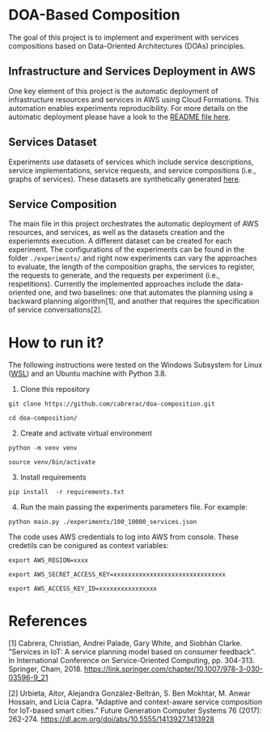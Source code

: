 # DOA-Based Composition

The goal of this project is to implement and experiment with services compositions based on Data-Oriented Architectures (DOAs) principles.

## Infrastructure and Services Deployment in AWS

One key element of this project is the automatic deployment of infrastructure resources and services in AWS using Cloud Formations. This automation enables experiments reproducibility. For more details on the automatic deployment please have a look to the [README file here](https://github.com/cabrerac/doa-composition/tree/main/deployment). 

## Services Dataset

Experiments use datasets of services which include service descriptions, service implementations, service requests, and service compositions (i.e., graphs of services). These datasets are synthetically  generated [here](https://github.com/cabrerac/doa-composition/blob/main/datasets/generator.py).

## Service Composition

The main file in this project orchestrates the automatic deployment of AWS resources, and services, as well as the datasets creation and the experiemnts execution. A different dataset can be created for each experiment. The configurations of the experiments can be found in the folder `./experiments/` and right now experiments can vary the approaches to evaluate, the length of the composition graphs, the services to register, the requests to generate, and the requests per experiment (i.e., respetitions). Currently the implemented approaches include the data-oriented one, and two baselines: one that automates the planning using a backward planning algorithm[1], and another that requires the specification of service conversations[2].

# How to run it?

The following instructions were tested on the Windows Subsystem for Linux ([WSL](https://docs.microsoft.com/en-us/windows/wsl/install)) and an Ubuntu machine with Python 3.8.

1. Clone this repository

```
git clone https://github.com/cabrerac/doa-composition.git
```
```
cd doa-composition/
```

2. Create and activate virtual environment 

```
python -m venv venv
```
```
source venv/bin/activate
```

3. Install requirements

```
pip install  -r requirements.txt
```

4. Run the main passing the experiments parameters file. For example:

```
python main.py ./experiments/100_10000_services.json
```

The code uses AWS credentials to log into AWS from console. These credetils can be conigured as context variables:

`export AWS_REGION=xxxx`

`export AWS_SECRET_ACCESS_KEY=xxxxxxxxxxxxxxxxxxxxxxxxxxxxxxx`

`export AWS_ACCESS_KEY_ID=xxxxxxxxxxxxxxxx`

# References

[1] Cabrera, Christian, Andrei Palade, Gary White, and Siobhán Clarke. "Services in IoT: A service planning model based on consumer feedback". In International Conference on Service-Oriented Computing, pp. 304-313. Springer, Cham, 2018. https://link.springer.com/chapter/10.1007/978-3-030-03596-9_21 

[2] Urbieta, Aitor, Alejandra González-Beltrán, S. Ben Mokhtar, M. Anwar Hossain, and Licia Capra. "Adaptive and context-aware service composition for IoT-based smart cities." Future Generation Computer Systems 76 (2017): 262-274. https://dl.acm.org/doi/abs/10.5555/1413927.1413928
